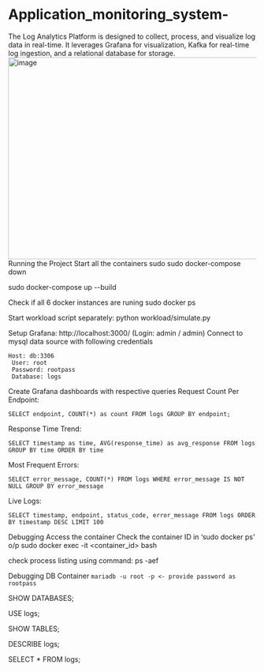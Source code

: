 # Application_monitoring_system-
The Log Analytics Platform is designed to collect, process, and visualize log data in real-time. It leverages Grafana for visualization, Kafka for real-time log ingestion, and a relational database for storage.
<img width="797" height="409" alt="image" src="https://github.com/user-attachments/assets/4babcbd0-6fdb-444e-8179-e51c7ffa3b63" />  
Running the Project
Start all the containers
sudo sudo docker-compose down

sudo docker-compose up --build

Check if all 6 docker instances are runing
sudo docker ps

Start workload script separately:
python workload/simulate.py

Setup Grafana: http://localhost:3000/ (Login: admin / admin)
Connect to mysql data source with following credentials
  <pre><code>Host: db:3306
 User: root
 Password: rootpass
 Database: logs</code></pre>
Create Grafana dashboards with respective queries
Request Count Per Endpoint:
<pre><code>SELECT endpoint, COUNT(*) as count FROM logs GROUP BY endpoint;</code></pre>
Response Time Trend:
<pre><code>SELECT timestamp as time, AVG(response_time) as avg_response FROM logs GROUP BY time ORDER BY time</code></pre>
Most Frequent Errors:
<pre><code>SELECT error_message, COUNT(*) FROM logs WHERE error_message IS NOT NULL GROUP BY error_message</code></pre>
Live Logs:
<pre><code>SELECT timestamp, endpoint, status_code, error_message FROM logs ORDER BY timestamp DESC LIMIT 100</code></pre>
Debugging
Access the container
Check the container ID in ‘sudo docker ps’ o/p sudo docker exec -it <container_id> bash

check process listing using command: ps -aef

Debugging DB Container
`mariadb -u root -p <- provide password as rootpass`

SHOW DATABASES;

USE logs;

SHOW TABLES;

DESCRIBE logs;

SELECT * FROM logs;
